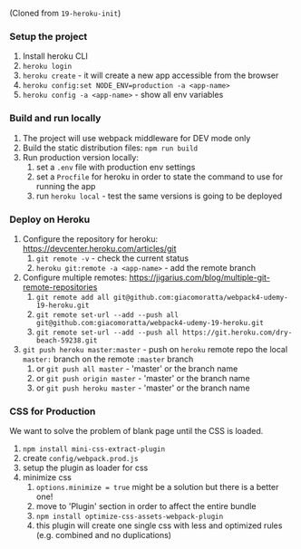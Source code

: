 (Cloned from `19-heroku-init`)

### Setup the project
1. Install heroku CLI
1. `heroku login`
1. `heroku create` - it will create a new app accessible from the browser
1. `heroku config:set NODE_ENV=production -a <app-name>`
1. `heroku config -a <app-name>` - show all env variables

### Build and run locally
1. The project will use webpack middleware for DEV mode only
1. Build the static distribution files: `npm run build`
1. Run production version locally:
   1. set a `.env` file with production env settings
   1. set a `Procfile` for heroku in order to state the command to use for running the app
   1. run `heroku local` - test the same versions is going to be deployed

### Deploy on Heroku
1. Configure the repository for heroku: https://devcenter.heroku.com/articles/git
   1. `git remote -v` - check the current status
   1. `heroku git:remote -a <app-name>` - add the remote branch
1. Configure multiple remotes: https://jigarius.com/blog/multiple-git-remote-repositories
   1. `git remote add all git@github.com:giacomoratta/webpack4-udemy-19-heroku.git`
   1. `git remote set-url --add --push all git@github.com:giacomoratta/webpack4-udemy-19-heroku.git`
   1. `git remote set-url --add --push all https://git.heroku.com/dry-beach-59238.git`
1. `git push heroku master:master` - push on `heroku` remote repo the local `master:` branch on the remote `:master` branch
   1. or `git push all master` - 'master' or the branch name
   1. or `git push origin master` - 'master' or the branch name
   1. or `git push heroku master` - 'master' or the branch name
   
### CSS for Production
We want to solve the problem of blank page until the CSS is loaded.
1. `npm install mini-css-extract-plugin`
1. create `config/webpack.prod.js`
1. setup the plugin as loader for css
1. minimize css
   1. `options.minimize = true` might be a solution but there is a better one!
   1. move to 'Plugin' section in order to affect the entire bundle
   1. `npm install optimize-css-assets-webpack-plugin`
   1. this plugin will create one single css with less and optimized rules (e.g. combined and no duplications)